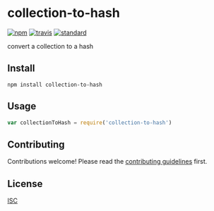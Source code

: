 # collection-to-hash

[![npm][npm-image]][npm-url]
[![travis][travis-image]][travis-url]
[![standard][standard-image]][standard-url]

[npm-image]: https://img.shields.io/npm/v/collection-to-hash.svg?style=flat-square
[npm-url]: https://www.npmjs.com/package/collection-to-hash
[travis-image]: https://img.shields.io/travis/bentatum/collection-to-hash.svg?style=flat-square
[travis-url]: https://travis-ci.org/bentatum/collection-to-hash
[standard-image]: https://img.shields.io/badge/code%20style-standard-brightgreen.svg?style=flat-square
[standard-url]: http://npm.im/standard

convert a collection to a hash

## Install

```
npm install collection-to-hash
```

## Usage

```js
var collectionToHash = require('collection-to-hash')
```

## Contributing

Contributions welcome! Please read the [contributing guidelines](CONTRIBUTING.md) first.

## License

[ISC](LICENSE.md)

